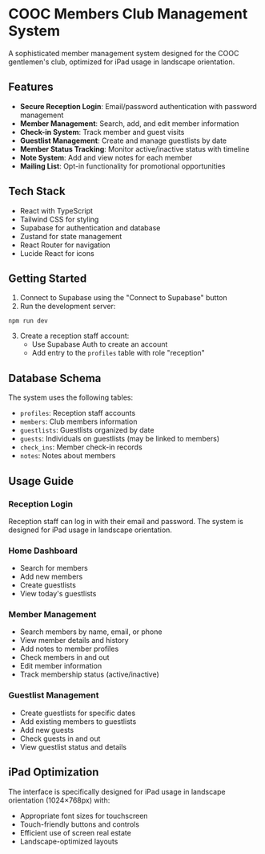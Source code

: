# COOC Members Club Management System

A sophisticated member management system designed for the COOC gentlemen's club, optimized for iPad usage in landscape orientation.

## Features

- **Secure Reception Login**: Email/password authentication with password management
- **Member Management**: Search, add, and edit member information
- **Check-in System**: Track member and guest visits
- **Guestlist Management**: Create and manage guestlists by date
- **Member Status Tracking**: Monitor active/inactive status with timeline
- **Note System**: Add and view notes for each member
- **Mailing List**: Opt-in functionality for promotional opportunities

## Tech Stack

- React with TypeScript
- Tailwind CSS for styling
- Supabase for authentication and database
- Zustand for state management
- React Router for navigation
- Lucide React for icons

## Getting Started

1. Connect to Supabase using the "Connect to Supabase" button
2. Run the development server:

```
npm run dev
```

3. Create a reception staff account:
   - Use Supabase Auth to create an account
   - Add entry to the `profiles` table with role "reception"

## Database Schema

The system uses the following tables:

- `profiles`: Reception staff accounts
- `members`: Club members information
- `guestlists`: Guestlists organized by date
- `guests`: Individuals on guestlists (may be linked to members)
- `check_ins`: Member check-in records
- `notes`: Notes about members

## Usage Guide

### Reception Login
Reception staff can log in with their email and password. The system is designed for iPad usage in landscape orientation.

### Home Dashboard
- Search for members
- Add new members
- Create guestlists
- View today's guestlists

### Member Management
- Search members by name, email, or phone
- View member details and history
- Add notes to member profiles
- Check members in and out
- Edit member information
- Track membership status (active/inactive)

### Guestlist Management
- Create guestlists for specific dates
- Add existing members to guestlists
- Add new guests
- Check guests in and out
- View guestlist status and details

## iPad Optimization

The interface is specifically designed for iPad usage in landscape orientation (1024×768px) with:
- Appropriate font sizes for touchscreen
- Touch-friendly buttons and controls
- Efficient use of screen real estate
- Landscape-optimized layouts